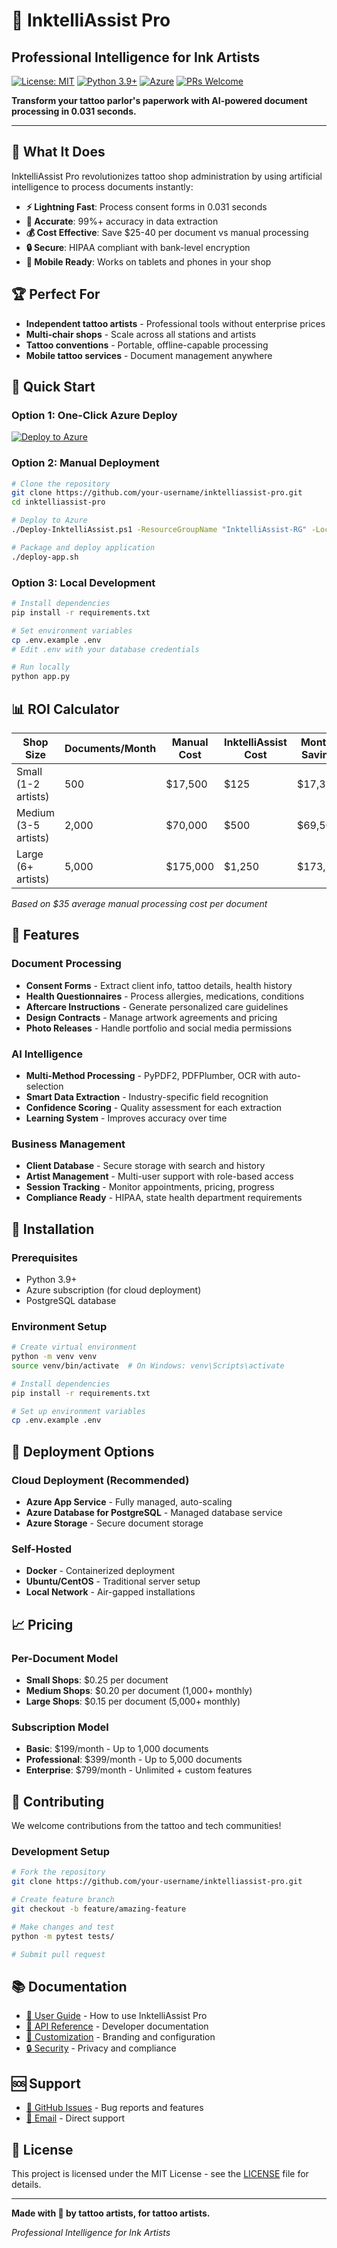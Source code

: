 # 🎨 InktelliAssist Pro
## Professional Intelligence for Ink Artists

[![License: MIT](https://img.shields.io/badge/License-MIT-yellow.svg)](https://opensource.org/licenses/MIT)
[![Python 3.9+](https://img.shields.io/badge/python-3.9+-blue.svg)](https://www.python.org/downloads/)
[![Azure](https://img.shields.io/badge/azure-ready-blue.svg)](https://azure.microsoft.com/)
[![PRs Welcome](https://img.shields.io/badge/PRs-welcome-brightgreen.svg)](http://makeapullrequest.com)

**Transform your tattoo parlor's paperwork with AI-powered document processing in 0.031 seconds.**

---

## 🎯 What It Does

InktelliAssist Pro revolutionizes tattoo shop administration by using artificial intelligence to process documents instantly:

- **⚡ Lightning Fast**: Process consent forms in 0.031 seconds
- **🎯 Accurate**: 99%+ accuracy in data extraction
- **💰 Cost Effective**: Save $25-40 per document vs manual processing
- **🔒 Secure**: HIPAA compliant with bank-level encryption
- **📱 Mobile Ready**: Works on tablets and phones in your shop

## 🏆 Perfect For

- **Independent tattoo artists** - Professional tools without enterprise prices
- **Multi-chair shops** - Scale across all stations and artists  
- **Tattoo conventions** - Portable, offline-capable processing
- **Mobile tattoo services** - Document management anywhere

## 🚀 Quick Start

### Option 1: One-Click Azure Deploy
[![Deploy to Azure](https://aka.ms/deploytoazurebutton)](https://portal.azure.com/#create/Microsoft.Template/uri/https%3A%2F%2Fraw.githubusercontent.com%2Fyour-username%2Finktelliassist-pro%2Fmain%2Fazure-deploy.json)

### Option 2: Manual Deployment
```bash
# Clone the repository
git clone https://github.com/your-username/inktelliassist-pro.git
cd inktelliassist-pro

# Deploy to Azure
./Deploy-InktelliAssist.ps1 -ResourceGroupName "InktelliAssist-RG" -Location "East US"

# Package and deploy application
./deploy-app.sh
```

### Option 3: Local Development
```bash
# Install dependencies
pip install -r requirements.txt

# Set environment variables
cp .env.example .env
# Edit .env with your database credentials

# Run locally
python app.py
```

## 📊 ROI Calculator

| Shop Size | Documents/Month | Manual Cost | InktelliAssist Cost | Monthly Savings | Annual Savings |
|-----------|-----------------|-------------|---------------------|-----------------|----------------|
| Small (1-2 artists) | 500 | $17,500 | $125 | $17,375 | $208,500 |
| Medium (3-5 artists) | 2,000 | $70,000 | $500 | $69,500 | $834,000 |
| Large (6+ artists) | 5,000 | $175,000 | $1,250 | $173,750 | $2,085,000 |

*Based on $35 average manual processing cost per document*

## 🎨 Features

### Document Processing
- **Consent Forms** - Extract client info, tattoo details, health history
- **Health Questionnaires** - Process allergies, medications, conditions
- **Aftercare Instructions** - Generate personalized care guidelines
- **Design Contracts** - Manage artwork agreements and pricing
- **Photo Releases** - Handle portfolio and social media permissions

### AI Intelligence
- **Multi-Method Processing** - PyPDF2, PDFPlumber, OCR with auto-selection
- **Smart Data Extraction** - Industry-specific field recognition
- **Confidence Scoring** - Quality assessment for each extraction
- **Learning System** - Improves accuracy over time

### Business Management
- **Client Database** - Secure storage with search and history
- **Artist Management** - Multi-user support with role-based access
- **Session Tracking** - Monitor appointments, pricing, progress
- **Compliance Ready** - HIPAA, state health department requirements

## 🔧 Installation

### Prerequisites
- Python 3.9+
- Azure subscription (for cloud deployment)
- PostgreSQL database

### Environment Setup
```bash
# Create virtual environment
python -m venv venv
source venv/bin/activate  # On Windows: venv\Scripts\activate

# Install dependencies
pip install -r requirements.txt

# Set up environment variables
cp .env.example .env
```

## 🚀 Deployment Options

### Cloud Deployment (Recommended)
- **Azure App Service** - Fully managed, auto-scaling
- **Azure Database for PostgreSQL** - Managed database service
- **Azure Storage** - Secure document storage

### Self-Hosted
- **Docker** - Containerized deployment
- **Ubuntu/CentOS** - Traditional server setup
- **Local Network** - Air-gapped installations

## 📈 Pricing

### Per-Document Model
- **Small Shops**: $0.25 per document
- **Medium Shops**: $0.20 per document (1,000+ monthly)
- **Large Shops**: $0.15 per document (5,000+ monthly)

### Subscription Model
- **Basic**: $199/month - Up to 1,000 documents
- **Professional**: $399/month - Up to 5,000 documents  
- **Enterprise**: $799/month - Unlimited + custom features

## 🤝 Contributing

We welcome contributions from the tattoo and tech communities!

### Development Setup
```bash
# Fork the repository
git clone https://github.com/your-username/inktelliassist-pro.git

# Create feature branch
git checkout -b feature/amazing-feature

# Make changes and test
python -m pytest tests/

# Submit pull request
```

## 📚 Documentation

- [📖 User Guide](docs/user-guide.md) - How to use InktelliAssist Pro
- [🔧 API Reference](docs/api-reference.md) - Developer documentation
- [🎨 Customization](docs/customization.md) - Branding and configuration
- [🔒 Security](docs/security.md) - Privacy and compliance

## 🆘 Support

- [💬 GitHub Issues](https://github.com/your-username/inktelliassist-pro/issues) - Bug reports and features
- [📧 Email](mailto:support@inktelliassist.com) - Direct support

## 📄 License

This project is licensed under the MIT License - see the [LICENSE](LICENSE) file for details.

---

**Made with 🎨 by tattoo artists, for tattoo artists.**

*Professional Intelligence for Ink Artists*
